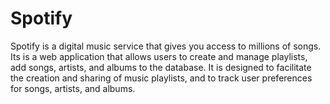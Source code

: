 # Spotify
Spotify is a digital music service that gives you access to millions of songs. Its is a web application that allows users to create and manage playlists, add songs, artists, and albums to the database. It is designed to facilitate the creation and sharing of music playlists, and to track user preferences for songs, artists, and albums.
